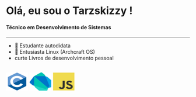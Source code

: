# Olá, eu sou o Tarzskizzy !
#### Técnico em Desenvolvimento de Sistemas
____

- 📕 Estudante autodidata
- 🐧 Entusiasta Linux (Archcraft OS)
- curte Livros de desenvolvimento pessoal

<div style="display:inline-block;"><br>
<img style = "align:center;" width = "60" height = "50" src = "https://github.com/devicons/devicon/blob/master/icons/c/c-original.svg">
<img style = "align:center;" width = "60" height = "50" src = "https://github.com/devicons/devicon/blob/master/icons/dart/dart-original.svg">
<img style = "align:center;" width = "60" height = "50" src = "https://github.com/devicons/devicon/blob/master/icons/javascript/javascript-original.svg">

</div>

